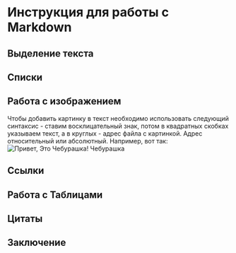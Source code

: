 # Инструкция для работы с Markdown

## Выделение текста

## Списки

## Работа с изображением

Чтобы добавить картинку в текст необходимо использовать следующий синтаксис - ставим восклицательный знак, потом в квадратных скобках указываем текст, а в круглых - адрес файла с картинкой. Адрес относительный или абсолютный. Например, вот так: ![Привет, Это Чебурашка!](Cheburashka.jpg) Чебурашка

## Ссылки

## Работа  с Таблицами

## Цитаты 

## Заключение


